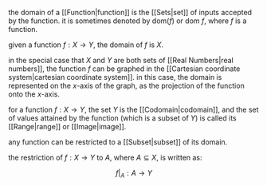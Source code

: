 the domain of a [[Function|function]] is the [[Sets|set]] of inputs accepted by the function. it is sometimes denoted by $\text{dom}(f)$ or $\text{dom }f$, where $f$ is a function.

given a function $f : X\rightarrow Y$, the domain of $f$ is $X$. 

in the special case that $X$ and $Y$ are both sets of [[Real Numbers|real numbers]], the function $f$ can be graphed in the [[Cartesian coordinate system|cartesian coordinate system]]. in this case, the domain is represented on the $x$-axis of the graph, as the projection of the function onto the $x$-axis.

for a function $f : X\rightarrow Y$, the set $Y$ is the [[Codomain|codomain]], and the set of values attained by the function (which is a subset of $Y$) is called its [[Range|range]] or [[Image|image]].

any function can be restricted to a [[Subset|subset]] of its domain. 

the restriction of $f:X\rightarrow Y$ to $A$, where $A\subseteq X$, is written as:

$$
\left.f\right|_A:A\rightarrow Y
$$


